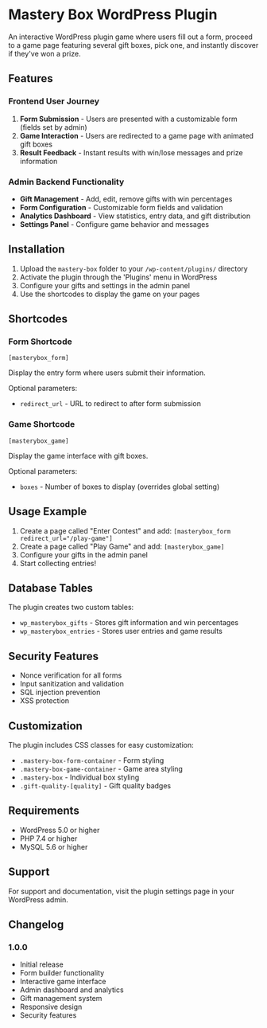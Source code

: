 # Mastery Box WordPress Plugin

An interactive WordPress plugin game where users fill out a form, proceed to a game page featuring several gift boxes, pick one, and instantly discover if they've won a prize.

## Features

### Frontend User Journey
1. **Form Submission** - Users are presented with a customizable form (fields set by admin)
2. **Game Interaction** - Users are redirected to a game page with animated gift boxes
3. **Result Feedback** - Instant results with win/lose messages and prize information

### Admin Backend Functionality
- **Gift Management** - Add, edit, remove gifts with win percentages
- **Form Configuration** - Customizable form fields and validation
- **Analytics Dashboard** - View statistics, entry data, and gift distribution
- **Settings Panel** - Configure game behavior and messages

## Installation

1. Upload the `mastery-box` folder to your `/wp-content/plugins/` directory
2. Activate the plugin through the 'Plugins' menu in WordPress
3. Configure your gifts and settings in the admin panel
4. Use the shortcodes to display the game on your pages

## Shortcodes

### Form Shortcode
```
[masterybox_form]
```
Display the entry form where users submit their information.

Optional parameters:
- `redirect_url` - URL to redirect to after form submission

### Game Shortcode
```
[masterybox_game]
```
Display the game interface with gift boxes.

Optional parameters:
- `boxes` - Number of boxes to display (overrides global setting)

## Usage Example

1. Create a page called "Enter Contest" and add: `[masterybox_form redirect_url="/play-game"]`
2. Create a page called "Play Game" and add: `[masterybox_game]`
3. Configure your gifts in the admin panel
4. Start collecting entries!

## Database Tables

The plugin creates two custom tables:
- `wp_masterybox_gifts` - Stores gift information and win percentages
- `wp_masterybox_entries` - Stores user entries and game results

## Security Features

- Nonce verification for all forms
- Input sanitization and validation
- SQL injection prevention
- XSS protection

## Customization

The plugin includes CSS classes for easy customization:
- `.mastery-box-form-container` - Form styling
- `.mastery-box-game-container` - Game area styling
- `.mastery-box` - Individual box styling
- `.gift-quality-[quality]` - Gift quality badges

## Requirements

- WordPress 5.0 or higher
- PHP 7.4 or higher
- MySQL 5.6 or higher

## Support

For support and documentation, visit the plugin settings page in your WordPress admin.

## Changelog

### 1.0.0
- Initial release
- Form builder functionality
- Interactive game interface
- Admin dashboard and analytics
- Gift management system
- Responsive design
- Security features
